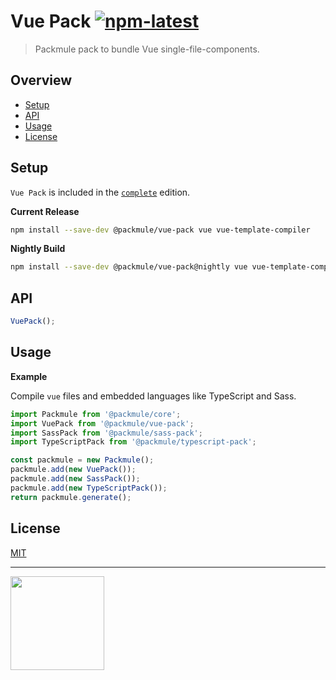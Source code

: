 # Vue Pack [![npm-latest]][npm]

> Packmule pack to bundle Vue single-file-components.

## Overview

-   [Setup](#setup)
-   [API](#api)
-   [Usage](#usage)
-   [License](#license)

## Setup

`Vue Pack` is included in the [`complete`][edition-complete] edition.

**Current Release**

```bash
npm install --save-dev @packmule/vue-pack vue vue-template-compiler
```

**Nightly Build**

```bash
npm install --save-dev @packmule/vue-pack@nightly vue vue-template-compiler
```

## API

```typescript
VuePack();
```

## Usage

**Example**

Compile `vue` files and embedded languages like TypeScript and Sass.

```typescript
import Packmule from '@packmule/core';
import VuePack from '@packmule/vue-pack';
import SassPack from '@packmule/sass-pack';
import TypeScriptPack from '@packmule/typescript-pack';

const packmule = new Packmule();
packmule.add(new VuePack());
packmule.add(new SassPack());
packmule.add(new TypeScriptPack());
return packmule.generate();
```

## License

[MIT](https://choosealicense.com/licenses/mit/)

---

[<img src="https://www.pixelart.at/fileadmin/images/logo-new/logo.svg" width="150">](https://www.pixelart.at/)

[packmule-hints]: https://www.npmjs.com/package/@packmule/core#hints
[packmule-api]: https://www.npmjs.com/package/@packmule/core#api
[npm]: https://www.npmjs.com/package/@packmule/vue-pack
[npm-latest]: https://img.shields.io/npm/v/@packmule/vue-pack/latest?color=%230AC2FF&label=release&style=for-the-badge
[edition-default]: https://www.npmjs.com/package/@packmule/default
[edition-complete]: https://www.npmjs.com/package/@packmule/complete
